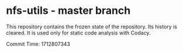 # nfs-utils - master branch

This repository contains the frozen state of the repository.
Its history is cleared. It is used only for static code
analysis with Codacy.

Commit Time: 1712807343